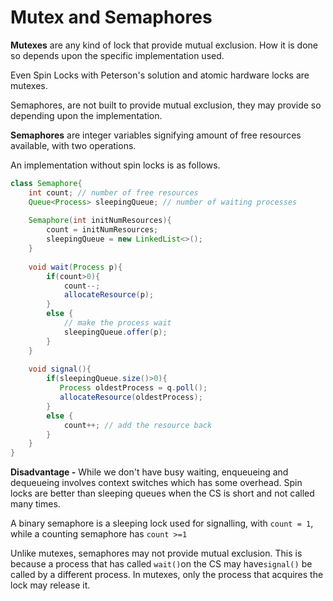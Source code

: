 # Mutex and Semaphores

**Mutexes** are any kind of lock that provide mutual exclusion. How it is done so depends upon the specific implementation used.

Even Spin Locks with Peterson's solution and atomic hardware locks are mutexes.

Semaphores, are not built to provide mutual exclusion, they may provide so depending upon the implementation.

**Semaphores** are integer variables signifying amount of free resources available, with two operations.

An implementation without spin locks is as follows.

```java
class Semaphore{
    int count; // number of free resources
    Queue<Process> sleepingQueue; // number of waiting processes
    
    Semaphore(int initNumResources){
        count = initNumResources;
        sleepingQueue = new LinkedList<>();
    }
    
    void wait(Process p){
        if(count>0){
            count--;
            allocateResource(p);
        }
        else {
            // make the process wait
            sleepingQueue.offer(p);
        }
    }
    
    void signal(){
        if(sleepingQueue.size()>0){
           Process oldestProcess = q.poll();
           allocateResource(oldestProcess); 
        }
        else {
            count++; // add the resource back
        }
    }
}
```

**Disadvantage -** While we don't have busy waiting, enqueueing and dequeueing involves context switches which has some overhead. Spin locks are better than sleeping queues when the CS is short and not called many times.

A binary semaphore is a sleeping lock used for signalling, with `count = 1`, while a counting semaphore has `count >=1`

Unlike mutexes, semaphores may not provide mutual exclusion. This is because a process that has called `wait()`on the CS may have`signal()` be called by a different process. In mutexes, only the process that acquires the lock may release it.

 

